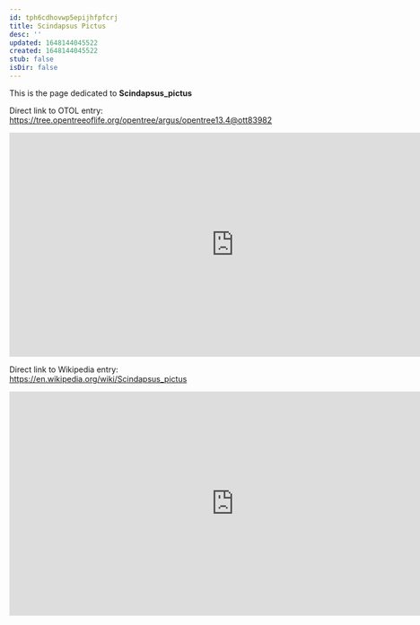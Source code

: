 ```yaml
---
id: tph6cdhovwp5epijhfpfcrj
title: Scindapsus Pictus
desc: ''
updated: 1648144045522
created: 1648144045522
stub: false
isDir: false
---
```

This is the page dedicated to **Scindapsus_pictus**


Direct link to OTOL entry: https://tree.opentreeoflife.org/opentree/argus/opentree13.4@ott83982



<html>
    <body>
    <iframe src="https://tree.opentreeoflife.org/opentree/argus/opentree13.4@ott83982"
    width="800" height="400" frameborder="0" allowfullscreen> </iframe>
    </body>
</html>
    


Direct link to Wikipedia entry: https://en.wikipedia.org/wiki/Scindapsus_pictus



<html>
    <body>
    <iframe src="https://en.wikipedia.org/wiki/Scindapsus_pictus"
    width="800" height="400" frameborder="0" allowfullscreen> </iframe>
    </body>
</html>
    
